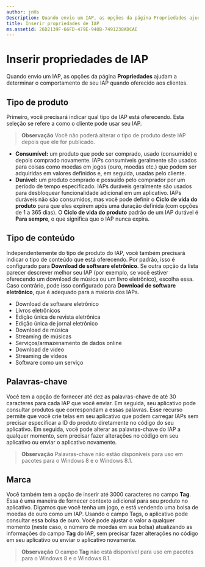 ```yaml
---
author: jnHs
Description: Quando envio um IAP, as opções da página Propriedades ajudam a determinar o comportamento de seu IAP quando oferecido aos clientes.
title: Inserir propriedades de IAP
ms.assetid: 26D2139F-66FD-479E-940B-7491238ADCAE
---
```


# Inserir propriedades de IAP


Quando envio um IAP, as opções da página **Propriedades** ajudam a determinar o comportamento de seu IAP quando oferecido aos clientes.

## Tipo de produto


Primeiro, você precisará indicar qual tipo de IAP está oferecendo. Esta seleção se refere a como o cliente pode usar seu IAP.

> **Observação**  Você não poderá alterar o tipo de produto deste IAP depois que ele for publicado.

-   **Consumível:** um produto que pode ser comprado, usado (consumido) e depois comprado novamente. IAPs consumíveis geralmente são usados para coisas como moedas em jogos (ouro, moedas etc.) que podem ser adquiridas em valores definidos e, em seguida, usadas pelo cliente.
-   **Durável:** um produto comprado e possuído pelo comprador por um período de tempo especificado. IAPs duráveis geralmente são usados para desbloquear funcionalidade adicional em um aplicativo. IAPs duráveis não são consumidos, mas você pode definir o **Ciclo de vida do produto** para que eles expirem após uma duração definida (com opções de 1 a 365 dias). O **Ciclo de vida do produto** padrão de um IAP durável é **Para sempre**, o que significa que o IAP nunca expira.

## Tipo de conteúdo


Independentemente do tipo de produto do IAP, você também precisará indicar o tipo de conteúdo que está oferecendo. Por padrão, isso é configurado para **Download de software eletrônico**. Se outra opção da lista parecer descrever melhor seu IAP (por exemplo, se você estiver oferecendo um download de música ou um livro eletrônico), escolha essa. Caso contrário, pode isso configurado para **Download de software eletrônico**, que é adequado para a maioria dos IAPs.

-   Download de software eletrônico
-   Livros eletrônicos
-   Edição única de revista eletrônica
-   Edição única de jornal eletrônico
-   Download de música
-   Streaming de músicas
-   Serviços/armazenamento de dados online
-   Download de vídeo
-   Streaming de vídeos
-   Software como um serviço

## Palavras-chave


Você tem a opção de fornecer até dez as palavras-chave de até 30 caracteres para cada IAP que você enviar. Em seguida, seu aplicativo pode consultar produtos que correspondam a essas palavras. Esse recurso permite que você crie telas em seu aplicativo que podem carregar IAPs sem precisar especificar a ID do produto diretamente no código do seu aplicativo. Em seguida, você pode alterar as palavras-chave do IAP a qualquer momento, sem precisar fazer alterações no código em seu aplicativo ou enviar o aplicativo novamente.

> **Observação**  Palavras-chave não estão disponíveis para uso em pacotes para o Windows 8 e o Windows 8.1.

## Marca


Você também tem a opção de inserir até 3000 caracteres no campo **Tag**. Essa é uma maneira de fornecer contexto adicional para seu produto no aplicativo. Digamos que você tenha um jogo, e está vendendo uma bolsa de moedas de ouro como um IAP. Usando o campo Tags, o aplicativo pode consultar essa bolsa de ouro. Você pode ajustar o valor a qualquer momento (neste caso, o número de moedas em sua bolsa) atualizando as informações do campo **Tag** do IAP, sem precisar fazer alterações no código em seu aplicativo ou enviar o aplicativo novamente.

> **Observação**  O campo **Tag** não está disponível para uso em pacotes para o Windows 8 e o Windows 8.1.

 

 

 






<!--HONumber=May16_HO2-->


